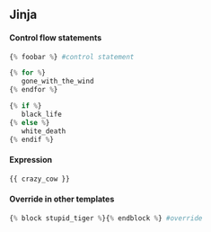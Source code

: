 ## Jinja

#### Control flow statements

```python
{% foobar %} #control statement
```

```python
{% for %}
   gone_with_the_wind
{% endfor %}
```

```python
{% if %}
   black_life
{% else %}
   white_death
{% endif %}
```

#### Expression
```python
{{ crazy_cow }} 
```

#### Override in other templates
```python
{% block stupid_tiger %}{% endblock %} #override
```
